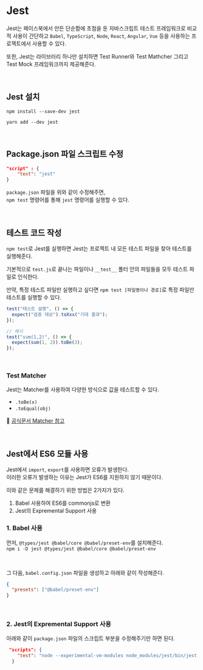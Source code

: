# Jest

Jest는 페이스북에서 만든 단순함에 초첨을 둔 자바스크립트 테스트 프레임워크로 비교적 사용이 간단하고
`Babel`, `TypeScript`, `Node`, `React`, `Angular`, `Vue` 등을 사용하는 프로젝트에서 사용할 수 있다.

또한, Jest는 라이브러리 하나만 설치하면 Test Runner와 Test Mathcher 그리고 Test Mock 프레임워크까지 제공해준다.

<br/>

## Jest 설치

`npm install --save-dev jest`

`yarn add --dev jest`

<br/>

## Package.json 파일 스크립트 수정

```json
"script" : {
    "test": "jest"
}
```

`package.json` 파일을 위와 같이 수정해주면, <br/>
`npm test` 명령어를 통해 `jest` 명령어를 실행할 수 있다.

<br/>

## 테스트 코드 작성

`npm test`로 Jest를 실행하면 Jest는 프로젝트 내 모든 테스트 파일을 찾아 테스트를 실행해준다.

기본적으로 `test.js`로 끝나는 파일이나 `__test__` 폴터 안의 파일들을 모두 테스트 파일로 인식한다.

만약, 특정 테스트 파일만 실행하고 싶다면 `npm test [파일명이나 경로]`로 특정 파일만 테스트를 실행할 수 있다.

```js
test("테스트 설명", () => {
  expect("검증 대상").toXxx("기대 결과");
});

// 예시
test("sum(1,2)", () => {
  expect(sum(1, 2)).toBe(3);
});
```

<br/>

### Test Matcher

Jest는 Matcher를 사용하여 다양한 방식으로 값을 테스트할 수 있다.

- `.toBe(x)`
- `.toEqual(obj)`

📑 [공식문서 Matcher 참고](https://jestjs.io/docs/using-matchers)

<br/>

## Jest에서 ES6 모듈 사용

Jest에서 `import`, `export`를 사용하면 오류가 발생한다.<br/>
이러한 오류가 발생하는 이유는 Jest가 ES6를 지원하지 않기 때문이다.<br/>

이와 같은 문제를 해결하기 위한 방법은 2가지가 있다.

1. Babel 사용하여 ES6를 commonjs로 변환
2. Jest의 Expremental Support 사용

### 1. Babel 사용

먼저, `@types/jest @babel/core @babel/preset-env`를 설치해준다.<br/>
`npm i -D jest @types/jest @babel/core @babel/preset-env`

<br/>

그 다음, `babel.config.json` 파일을 생성하고 아래와 같이 작성해준다.

```json
{
  "presets": ["@babel/preset-env"]
}
```

<br/>

### 2. Jest의 Expremental Support 사용

아래와 같이 `package.json` 파일의 스크립트 부분을 수정해주기만 하면 된다.

```json
 "scripts": {
    "test": "node --experimental-vm-modules node_modules/jest/bin/jest.js"
  }
```
